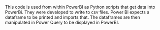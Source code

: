 This code is used from within PowerBI as Python scripts that get data into PowerBi.
They were developed to write to csv files. Power BI expects a dataframe to be printed and imports that. 
The dataframes are then manipulated in Power Query to be displayed in PowerBI.
